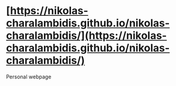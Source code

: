 # [https://nikolas-charalambidis.github.io/nikolas-charalambidis/](https://nikolas-charalambidis.github.io/nikolas-charalambidis/)

Personal webpage

